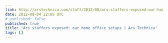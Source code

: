 ```yaml
---
link: http://arstechnica.com/staff/2012/08/ars-staffers-exposed-our-home-office-setups/
date: 2012-08-04 22:05 UTC
# published: false
published: true
title: 'Ars staffers exposed: our home office setups | Ars Technica'
tags: []
---
```



